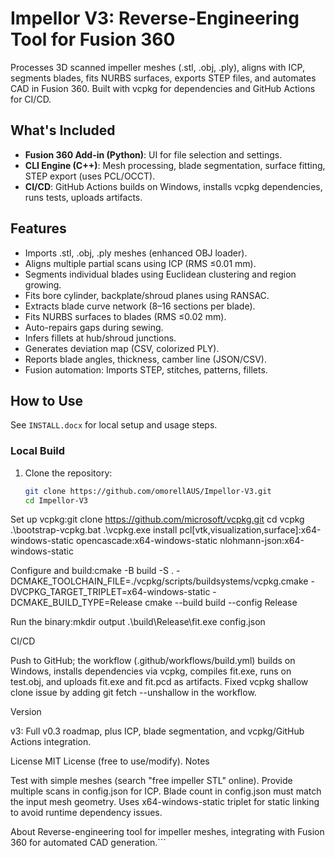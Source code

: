 # Impellor V3: Reverse-Engineering Tool for Fusion 360

Processes 3D scanned impeller meshes (.stl, .obj, .ply), aligns with ICP, segments blades, fits NURBS surfaces, exports STEP files, and automates CAD in Fusion 360. Built with vcpkg for dependencies and GitHub Actions for CI/CD.

## What's Included

- **Fusion 360 Add-in (Python)**: UI for file selection and settings.
- **CLI Engine (C++)**: Mesh processing, blade segmentation, surface fitting, STEP export (uses PCL/OCCT).
- **CI/CD**: GitHub Actions builds on Windows, installs vcpkg dependencies, runs tests, uploads artifacts.

## Features

- Imports .stl, .obj, .ply meshes (enhanced OBJ loader).
- Aligns multiple partial scans using ICP (RMS ≤0.01 mm).
- Segments individual blades using Euclidean clustering and region growing.
- Fits bore cylinder, backplate/shroud planes using RANSAC.
- Extracts blade curve network (8–16 sections per blade).
- Fits NURBS surfaces to blades (RMS ≤0.02 mm).
- Auto-repairs gaps during sewing.
- Infers fillets at hub/shroud junctions.
- Generates deviation map (CSV, colorized PLY).
- Reports blade angles, thickness, camber line (JSON/CSV).
- Fusion automation: Imports STEP, stitches, patterns, fillets.

## How to Use

See `INSTALL.docx` for local setup and usage steps.

### Local Build

1. Clone the repository:
   ```bash
   git clone https://github.com/omorellAUS/Impellor-V3.git
   cd Impellor-V3


Set up vcpkg:git clone https://github.com/microsoft/vcpkg.git
cd vcpkg
.\bootstrap-vcpkg.bat
.\vcpkg.exe install pcl[vtk,visualization,surface]:x64-windows-static opencascade:x64-windows-static nlohmann-json:x64-windows-static


Configure and build:cmake -B build -S . -DCMAKE_TOOLCHAIN_FILE=./vcpkg/scripts/buildsystems/vcpkg.cmake -DVCPKG_TARGET_TRIPLET=x64-windows-static -DCMAKE_BUILD_TYPE=Release
cmake --build build --config Release


Run the binary:mkdir output
.\build\Release\fit.exe config.json



CI/CD

Push to GitHub; the workflow (.github/workflows/build.yml) builds on Windows, installs dependencies via vcpkg, compiles fit.exe, runs on test.obj, and uploads fit.exe and fit.pcd as artifacts.
Fixed vcpkg shallow clone issue by adding git fetch --unshallow in the workflow.

Version

v3: Full v0.3 roadmap, plus ICP, blade segmentation, and vcpkg/GitHub Actions integration.

License
MIT License (free to use/modify).
Notes

Test with simple meshes (search "free impeller STL" online).
Provide multiple scans in config.json for ICP.
Blade count in config.json must match the input mesh geometry.
Uses x64-windows-static triplet for static linking to avoid runtime dependency issues.

About
Reverse-engineering tool for impeller meshes, integrating with Fusion 360 for automated CAD generation.```
